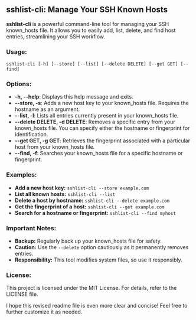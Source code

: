 ## sshlist-cli: Manage Your SSH Known Hosts

**sshlist-cli** is a powerful command-line tool for managing your SSH known_hosts file. It allows you to easily add, list, delete, and find host entries, streamlining your SSH workflow.

### Usage:

```
sshlist-cli [-h] [--store] [--list] [--delete DELETE] [--get GET] [--find]
```

### Options:

- **-h, --help**: Displays this help message and exits.
- **--store, -s**: Adds a new host key to your known_hosts file. Requires the hostname as an argument.
- **--list, -l**: Lists all entries currently present in your known_hosts file.
- **--delete DELETE, -d DELETE**: Removes a specific entry from your known_hosts file. You can specify either the hostname or fingerprint for identification.
- **--get GET, -g GET**: Retrieves the fingerprint associated with a particular host from your known_hosts file.
- **--find, -f**: Searches your known_hosts file for a specific hostname or fingerprint.

### Examples:

- **Add a new host key:** `sshlist-cli --store example.com`
- **List all known hosts:** `sshlist-cli --list`
- **Delete a host by hostname:** `sshlist-cli --delete example.com`
- **Get the fingerprint of a host:** `sshlist-cli --get example.com`
- **Search for a hostname or fingerprint:** `sshlist-cli --find myhost`

### Important Notes:

- **Backup:** Regularly back up your known_hosts file for safety.
- **Caution:** Use the `--delete` option cautiously as it permanently removes entries.
- **Responsibility:** This tool modifies system files, so use it responsibly.

### License:

This project is licensed under the MIT License. For details, refer to the LICENSE file.

I hope this revised readme file is even more clear and concise! Feel free to further customize it as needed.
